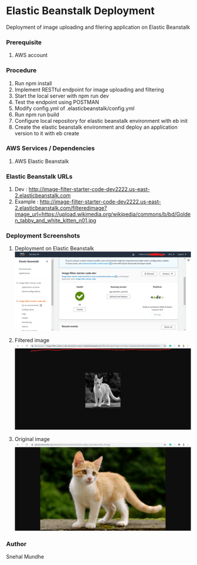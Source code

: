 # Elastic Beanstalk Deployment 
Deployment of image uploading and filering application on Elastic Beanstalk

### Prerequisite
1. AWS account

### Procedure 
1. Run npm install
2. Implement RESTful endpoint for image uploading and filtering
3. Start the local server with npm run dev
4. Test the endpoint using POSTMAN
5. Modify config.yml of .elasticbeanstalk/config.yml
6. Run npm run build
7. Configure local repository for elastic beanstalk environment with eb init
8. Create the elastic beanstalk environment and deploy an application version to it with eb create

### AWS Services / Dependencies
1. AWS Elastic Beanstalk

### Elastic Beanstalk URLs
1. Dev : http://image-filter-starter-code-dev2222.us-east-2.elasticbeanstalk.com
2. Example : http://image-filter-starter-code-dev2222.us-east-2.elasticbeanstalk.com/filteredimage?image_url=https://upload.wikimedia.org/wikipedia/commons/b/bd/Golden_tabby_and_white_kitten_n01.jpg

### Deployment Screenshots
1. Deployment on Elastic Beanstalk
![alt text](https://github.com/snehalmundhe10/EB-Project/blob/main/deplyment_screenshots/0.%20Image-Filter%20deployment%20on%20elastic%20beanstalk.png)

2. Filtered image 
![alt text](https://github.com/snehalmundhe10/EB-Project/blob/main/deplyment_screenshots/1.%20filteredimage%20output.png)

3. Original image 
![alt text](https://github.com/snehalmundhe10/EB-Project/blob/main/deplyment_screenshots/2.%20original%20image.png)

### Author
Snehal Mundhe

